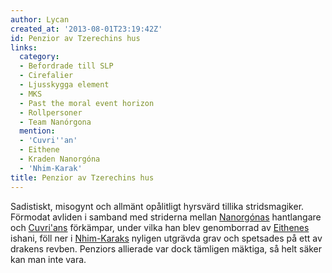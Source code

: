 ```yaml
---
author: Lycan
created_at: '2013-08-01T23:19:42Z'
id: Penzior av Tzerechins hus
links:
  category:
  - Befordrade till SLP
  - Cirefalier
  - Ljusskygga element
  - MKS
  - Past the moral event horizon
  - Rollpersoner
  - Team Nanórgona
  mention:
  - 'Cuvri''an'
  - Eithene
  - Kraden Nanorgóna
  - 'Nhim-Karak'
title: Penzior av Tzerechins hus
---
```


Sadistiskt, misogynt och allmänt opålitligt hyrsvärd tillika stridsmagiker. Förmodat avliden i
samband med striderna mellan [Nanorgónas] hantlangare och [Cuvri'ans] förkämpar, under vilka han
blev genomborrad av [Eithenes] ishani, föll ner i [Nhim-Karaks] nyligen utgrävda grav och spetsades
på ett av drakens revben. Penziors allierade var dock tämligen mäktiga, så helt säker kan man inte
vara.

  [Nanorgónas]: Kraden_Nanorgóna
  [Cuvri'ans]: Cuvrian
  [Eithenes]: Eithene
  [Nhim-Karaks]: Nhim-Karak